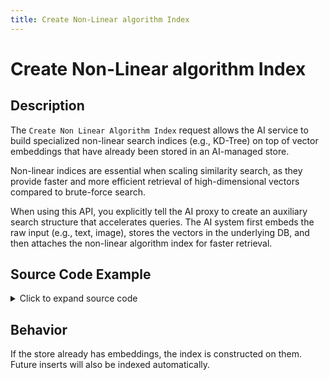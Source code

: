 ```yaml
---
title: Create Non-Linear algorithm Index
---
```


# Create Non-Linear algorithm Index

## Description

The `Create Non Linear Algorithm Index` request allows the AI service to build specialized non-linear search indices (e.g., KD-Tree) on top of vector embeddings that have already been stored in an AI-managed store.

Non-linear indices are essential when scaling similarity search, as they provide faster and more efficient retrieval of high-dimensional vectors compared to brute-force search.

When using this API, you explicitly tell the AI proxy to create an auxiliary search structure that accelerates queries. The AI system first embeds the raw input (e.g., text, image), stores the vectors in the underlying DB, and then attaches the non-linear algorithm index for faster retrieval.

## Source Code Example

<details>
  <summary>Click to expand source code</summary>

```go
package main


import (
  "context"
  "fmt"
  "log"
  "time"


  "google.golang.org/grpc"
  "google.golang.org/grpc/credentials/insecure"


  aiquery "github.com/deven96/ahnlich/sdk/ahnlich-client-go/grpc/ai/query"
  aisvc "github.com/deven96/ahnlich/sdk/ahnlich-client-go/grpc/services/ai_service"
  nonlinear "github.com/deven96/ahnlich/sdk/ahnlich-client-go/grpc/algorithm/nonlinear"
)


const AIAddr = "127.0.0.1:1370"


// ExampleAIClient wraps the connection + AIService client
type ExampleAIClient struct {
  conn   *grpc.ClientConn
  client aisvc.AIServiceClient
  ctx    context.Context
}


// NewAIClient connects to the AI server
func NewAIClient(ctx context.Context) (*ExampleAIClient, error) {
  conn, err := grpc.DialContext(ctx, AIAddr,
      grpc.WithTransportCredentials(insecure.NewCredentials()),
      grpc.WithBlock(),
  )
  if err != nil {
      return nil, fmt.Errorf("failed to dial AI server %q: %w", AIAddr, err)
  }
  client := aisvc.NewAIServiceClient(conn)
  return &ExampleAIClient{conn: conn, client: client, ctx: ctx}, nil
}


func (c *ExampleAIClient) Close() error {
  return c.conn.Close()
}


// ---- CreateNonLinearAlgorithmIndex ----
func (c *ExampleAIClient) exampleCreateNonLinearIndexAI() error {
  _, err := c.client.CreateNonLinearAlgorithmIndex(c.ctx, &aiquery.CreateNonLinearAlgorithmIndex{
      Store:            "ai_store",
      NonLinearIndices: []nonlinear.NonLinearAlgorithm{nonlinear.NonLinearAlgorithm_KDTree},
  })
  if err != nil {
      return err
  }
  fmt.Println(" Successfully created NonLinearAlgorithm index: KDTree on store ai_store")
  return nil
}


func main() {
  ctx, cancel := context.WithTimeout(context.Background(), 15*time.Second)
  defer cancel()


  client, err := NewAIClient(ctx)
  if err != nil {
      log.Fatalf(" Failed to create AI client: %v", err)
  }
  defer client.Close()


  if err := client.exampleCreateNonLinearIndexAI(); err != nil {
      log.Fatalf(" CreateNonLinearAlgorithmIndex failed: %v", err)
  }
}

```

</details>

## Behavior

If the store already has embeddings, the index is constructed on them. Future inserts will also be indexed automatically.
